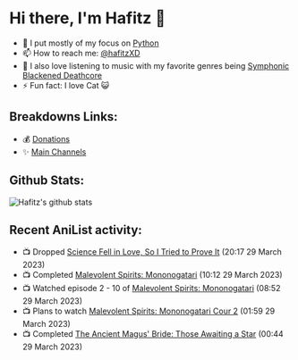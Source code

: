 # Hi there, I'm Hafitz 👋
- 🐍 I put mostly of my focus on [Python](https://python.org)
- 📫 How to reach me: [@hafitzXD](https://t.me/hafitzXD)
- 🎵 I also love listening to music with my favorite genres being [Symphonic Blackened Deathcore](https://youtu.be/qyYmS_iBcy4)
- ⚡ Fun fact: I love Cat 😺

## Breakdowns Links:
- 💰 [Donations](https://t.me/TheBreakdowns/2)
- ✨ [Main Channels](https://t.me/TheBreakdowns)

## Github Stats:
![Hafitz's github stats](https://github-readme-stats.vercel.app/api?username=breakdowns&show_icons=true&count_private=true&bg_color=00000000&text_color=777)

## Recent AniList activity:
<!-- ANILIST_ACTIVITY:start -->

-   📺 Dropped [Science Fell in Love, So I Tried to Prove It](https://anilist.co/anime/107067) (20:17 29 March 2023)
-   📺 Completed [Malevolent Spirits: Mononogatari](https://anilist.co/anime/141785) (10:12 29 March 2023)
-   📺 Watched episode 2 - 10 of [Malevolent Spirits: Mononogatari](https://anilist.co/anime/141785) (08:52 29 March 2023)
-   📺 Plans to watch [Malevolent Spirits: Mononogatari Cour 2](https://anilist.co/anime/163205) (01:59 29 March 2023)
-   📺 Completed [The Ancient Magus' Bride: Those Awaiting a Star](https://anilist.co/anime/21688) (00:44 29 March 2023)

<!-- ANILIST_ACTIVITY:end -->
